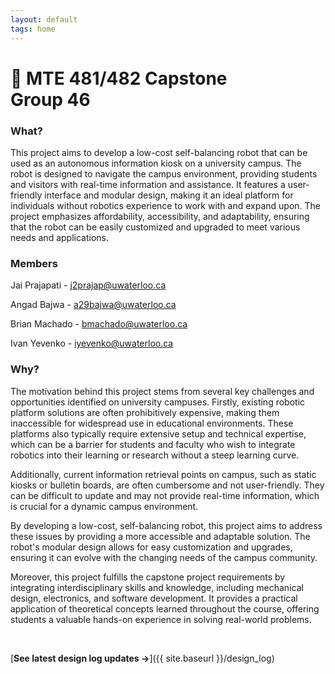 ```yaml
---
layout: default
tags: home
---
```


# 🤖 MTE 481/482 Capstone <br/> Group 46

### What?

This project aims to develop a low-cost self-balancing robot that can be used as an autonomous information kiosk on a university campus. The robot is designed to navigate the campus environment, providing students and visitors with real-time information and assistance. It features a user-friendly interface and modular design, making it an ideal platform for individuals without robotics experience to work with and expand upon. The project emphasizes affordability, accessibility, and adaptability, ensuring that the robot can be easily customized and upgraded to meet various needs and applications.

### Members

Jai Prajapati - j2prajap@uwaterloo.ca

Angad Bajwa - a29bajwa@uwaterloo.ca

Brian Machado - bmachado@uwaterloo.ca

Ivan Yevenko - iyevenko@uwaterloo.ca

### Why?

The motivation behind this project stems from several key challenges and opportunities identified on university campuses. Firstly, existing robotic platform solutions are often prohibitively expensive, making them inaccessible for widespread use in educational environments. These platforms also typically require extensive setup and technical expertise, which can be a barrier for students and faculty who wish to integrate robotics into their learning or research without a steep learning curve.

Additionally, current information retrieval points on campus, such as static kiosks or bulletin boards, are often cumbersome and not user-friendly. They can be difficult to update and may not provide real-time information, which is crucial for a dynamic campus environment.

By developing a low-cost, self-balancing robot, this project aims to address these issues by providing a more accessible and adaptable solution. The robot's modular design allows for easy customization and upgrades, ensuring it can evolve with the changing needs of the campus community.

Moreover, this project fulfills the capstone project requirements by integrating interdisciplinary skills and knowledge, including mechanical design, electronics, and software development. It provides a practical application of theoretical concepts learned throughout the course, offering students a valuable hands-on experience in solving real-world problems.

<br>

[**See latest design log updates →**]({{ site.baseurl }}/design_log)